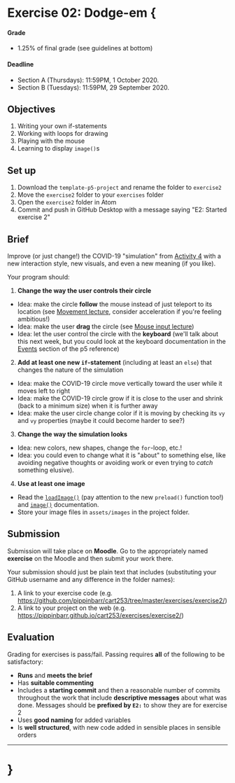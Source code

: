 # Exercise 02: Dodge-em {

#### Grade
- 1.25% of final grade (see guidelines at bottom)  

#### Deadline
- Section A (Thursdays): 11:59PM, 1 October 2020.
- Section B (Tuesdays): 11:59PM, 29 September 2020.

## Objectives

1. Writing your own if-statements
2. Working with loops for drawing
3. Playing with the mouse
4. Learning to display `image()`s

## Set up

1. Download the `template-p5-project` and rename the folder to `exercise2`
3. Move the `exercise2` folder to your `exercises` folder
4. Open the `exercise2` folder in Atom
5. Commit and push in GitHub Desktop with a message saying "E2: Started exercise 2"

## Brief

Improve (or just change!) the COVID-19 "simulation" from [Activity 4](../activities/04-dodging-covid19.md) with a new interaction style, new visuals, and even a new meaning (if you like).

Your program should:

1. __Change the way the user controls their circle__
  - Idea: make the circle __follow__ the mouse instead of just teleport to its location (see [Movement lecture](../modules/04/movement.md#speed-returns), consider acceleration if you're feeling ambitious!)
  - Idea: make the user __drag__ the circle (see [Mouse input lecture](../modules/04/mouse-input.md#a-draggable-circle))
  - Idea: let the user control the circle with the __keyboard__ (we'll talk about this next week, but you could look at the keyboard documentation in the [Events](https://p5js.org/reference/#group-Events) section of the p5 reference)
2. __Add at least one new `if`-statement__ (including at least an `else`) that changes the nature of the simulation
  - Idea: make the COVID-19 circle move vertically toward the user while it moves left to right
  - Idea: make the COVID-19 circle grow if it is close to the user and shrink (back to a minimum size) when it is further away
  - Idea: make the user circle change color if it is moving by checking its `vy` and `vy` properties (maybe it could become harder to see?)
3. __Change the way the simulation looks__
  - Idea: new colors, new shapes, change the `for`-loop, etc.!
  - Idea: you could even to change what it is "about" to something else, like avoiding negative thoughts or avoiding work or even trying to _catch_ something elusive).
4. __Use at least one image__
  - Read the [`loadImage()`](https://p5js.org/reference/#/p5/loadImage) (pay attention to the new `preload()` function too!) and [`image()`](https://p5js.org/reference/#/p5/image) documentation.
  - Store your image files in `assets/images` in the project folder.

## Submission

Submission will take place on __Moodle__. Go to the appropriately named __exercise__ on the Moodle and then submit your work there.

Your submission should just be plain text that includes (substituting your GitHub username and any difference in the folder names):

1. A link to your exercise code (e.g. https://github.com/pippinbarr/cart253/tree/master/exercises/exercise2/)
2. A link to your project on the web (e.g. https://pippinbarr.github.io/cart253/exercises/exercise2/)

## Evaluation

Grading for exercises is pass/fail. Passing requires __all__ of the following to be satisfactory:

- __Runs__ and __meets the brief__
- Has __suitable commenting__
- Includes a __starting commit__ and then a reasonable number of commits throughout the work that include __descriptive messages__ about what was done. Messages should be __prefixed by `E2:`__ to show they are for exercise 2
- Uses __good naming__ for added variables
- Is __well structured__, with new code added in sensible places in sensible orders

---

# }
